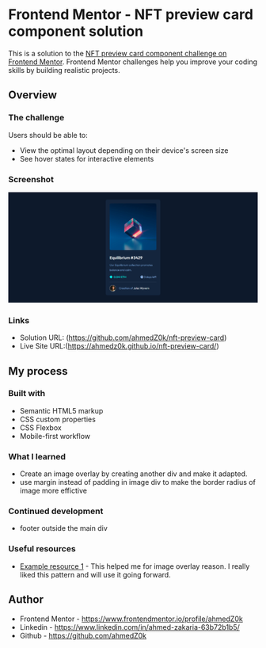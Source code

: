 # Frontend Mentor - NFT preview card component solution

This is a solution to the [NFT preview card component challenge on Frontend Mentor](https://www.frontendmentor.io/challenges/nft-preview-card-component-SbdUL_w0U). Frontend Mentor challenges help you improve your coding skills by building realistic projects. 


## Overview

### The challenge

Users should be able to:

- View the optimal layout depending on their device's screen size
- See hover states for interactive elements

### Screenshot

![](./assest/images/screen-shot.png)

### Links

- Solution URL: (https://github.com/ahmedZ0k/nft-preview-card)
- Live Site URL:(https://ahmedz0k.github.io/nft-preview-card/)

## My process

### Built with

- Semantic HTML5 markup
- CSS custom properties
- CSS Flexbox
- Mobile-first workflow

### What I learned

- Create an image overlay by creating another div and make it adapted.
- use margin instead of padding in image div to make the border radius of image more effictive


### Continued development

- footer outside the main div 

### Useful resources

- [Example resource 1](https://www.w3schools.com/howto/howto_css_image_overlay_title.asp) - This helped me for image overlay reason. I really liked this pattern and will use it going forward.

## Author

- Frontend Mentor - https://www.frontendmentor.io/profile/ahmedZ0k
- Linkedin - https://www.linkedin.com/in/ahmed-zakaria-63b72b1b5/
- Github - https://github.com/ahmedZ0k
